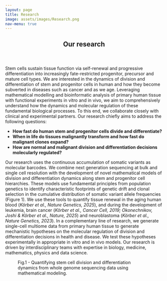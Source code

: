 ```yaml
---
layout: page
title: Research
image: assets/images/Research.png
nav-menu: true
---
```


<!-- Main -->
<div id="main" class="alt">


<!-- One -->
<section id="one">
	<div class="inner">
		<header class="major">
			<h2>Our research</h2>
		</header>
		<p>Stem cells sustain tissue function via self-renewal and progressive differentiation into increasingly fate-restricted progenitor, precursor and mature cell types. We are interested in the dynamics of division and differentiation of stem and progenitor cells in human and how they become subverted in diseases such as cancer and as we age. Leveraging mathematical modelling and bioinformatic analysis of primary human tissue with functional experiments in vitro and in vivo, we aim to comprehensively understand how the dynamics and molecular regulation of these fundamental biological processes. To this end, we collaborate closely with clinical and experimental partners. Our research chiefly aims to address the following questions:</p>
		<ul>
  			<b><li>How fast do human stem and progenitor cells divide and differentiate?</li></b>
  			<b><li>When in life do tissues malignantly transform and how fast do malignant clones expand?</li></b>
  			<b><li>How are normal and malignant division and differentiation decisions molecularly regulated?</li></b>
		</ul>
		<p>
			Our research uses the continuous accumulation of somatic variants as molecular barcodes. We combine next generation sequencing at bulk and single cell resolution with the development of novel mathematical models of division and differentiation dynamics along stem and progenitor cell hierarchies. These models use fundamental principles from population genetics to identify characteristic footprints of genetic drift and clonal selection in the cumulative distribution of somatic variant allele frequencies (Figure 1). We use these tools to quantify tissue renewal in the aging human blood (<i>Körber et al., Nature Genetics, 2025</i>), and during the development of leukemia, brain cancer (<i>Körber et al., Cancer Cell, 2019; Okonechnikov, Joshi & Körber et al., Nature, 2025</i>) and neuroblastoma (<i>Körber et al., Nature Genetics, 2023</i>). In a complementary line of research, we generate single-cell multiome data from primary human tissue to generate mechanistic hypotheses on the molecular regulation of division and differentiation decisions in health and disease. We test these hypotheses experimentally in appropriate in vitro and in vivo models. Our research is driven by interdisciplinary teams with expertise in biology, medicine, mathematics, physics and data science.		</p>
	</div>
		<figure>
			<img src="{% link assets/images/SCIFER.png %}" alt="" data-position="center center" />
			<figcaption>Fig.1 - Quantifying stem cell division and differentiation dynamics from whole genome sequencing data using mathematical modeling.</figcaption>		
		</figure>
</section>
